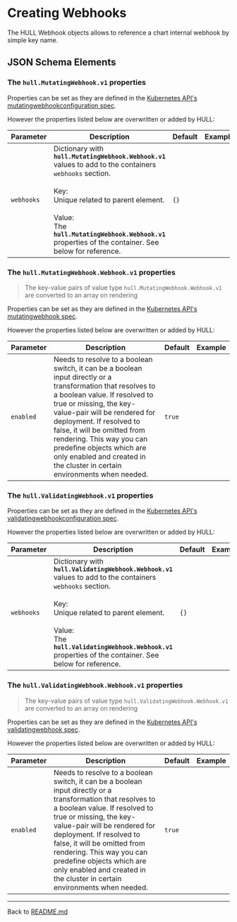 # Creating Webhooks

The HULL Webhook objects allows to reference a chart internal webhook by simple key name.

## JSON Schema Elements

### The `hull.MutatingWebhook.v1` properties

Properties can be set as they are defined in the [Kubernetes API's mutatingwebhookconfiguration spec](https://kubernetes.io/docs/reference/generated/kubernetes-api/v1.28/#mutatingwebhookconfiguration-v1-admissionregistration-k8s-io). 

However the properties listed below are overwritten or added by HULL:

| Parameter | Description  | Default | Example 
| --------  | -------------| ------- | --------
| `webhooks` | Dictionary with **`hull.MutatingWebhook.Webhook.v1`** values to add to the containers `webhooks` section. <br><br>Key: <br>Unique related to parent element.<br><br>Value: <br>The **`hull.MutatingWebhook.Webhook.v1`** properties of the container. See below for reference.  | `{}` |

### The `hull.MutatingWebhook.Webhook.v1` properties

> The key-value pairs of value type `hull.MutatingWebhook.Webhook.v1` are converted to an array on rendering

Properties can be set as they are defined in the [Kubernetes API's mutatingwebhook spec](https://kubernetes.io/docs/reference/generated/kubernetes-api/v1.28/#mutatingwebhook-v1-admissionregistration-k8s-io). 

However the properties listed below are overwritten or added by HULL:

| Parameter | Description  | Default | Example 
| --------  | -------------| ------- | --------
`enabled` | Needs to resolve to a boolean switch, it can be a boolean input directly or a transformation that resolves to a boolean value. If resolved to true or missing, the key-value-pair will be rendered for deployment. If resolved to false, it will be omitted from rendering. This way you can predefine objects which are only enabled and created in the cluster in certain environments when needed. | `true` | 

### The `hull.ValidatingWebhook.v1` properties

Properties can be set as they are defined in the [Kubernetes API's validatingwebhookconfiguration spec](https://kubernetes.io/docs/reference/generated/kubernetes-api/v1.28/#validatingwebhookconfiguration-v1-admissionregistration-k8s-io). 

However the properties listed below are overwritten or added by HULL:

| Parameter | Description  | Default | Example 
| --------  | -------------| ------- | --------
| `webhooks` | Dictionary with **`hull.ValidatingWebhook.Webhook.v1`** values to add to the containers `webhooks` section. <br><br>Key: <br>Unique related to parent element.<br><br>Value: <br>The **`hull.ValidatingWebhook.Webhook.v1`** properties of the container. See below for reference.  | `{}` |

### The `hull.ValidatingWebhook.Webhook.v1` properties

> The key-value pairs of value type `hull.ValidatingWebhook.Webhook.v1` are converted to an array on rendering

Properties can be set as they are defined in the [Kubernetes API's validatingwebhook spec](https://kubernetes.io/docs/reference/generated/kubernetes-api/v1.28/#validatingwebhook-v1-admissionregistration-k8s-io). 

However the properties listed below are overwritten or added by HULL:

| Parameter | Description  | Default | Example 
| --------  | -------------| ------- | --------
`enabled` | Needs to resolve to a boolean switch, it can be a boolean input directly or a transformation that resolves to a boolean value. If resolved to true or missing, the key-value-pair will be rendered for deployment. If resolved to false, it will be omitted from rendering. This way you can predefine objects which are only enabled and created in the cluster in certain environments when needed. | `true` | 

---
Back to [README.md](./../README.md)